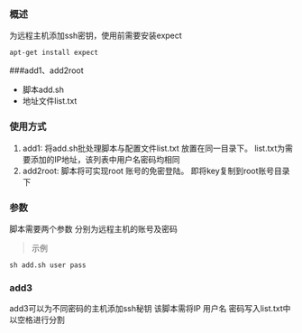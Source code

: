 ### 概述
为远程主机添加ssh密钥，使用前需要安装expect

```
apt-get install expect
```

###add1、add2root

* 脚本add.sh
* 地址文件list.txt

### 使用方式
1. add1: 将add.sh批处理脚本与配置文件list.txt 放置在同一目录下。
list.txt为需要添加的IP地址，该列表中用户名密码均相同
2. add2root:  脚本将可实现root 账号的免密登陆。
即将key复制到root账号目录下
### 参数

脚本需要两个参数
分别为远程主机的账号及密码

>示例
```
sh add.sh user pass
```

### add3 
add3可以为不同密码的主机添加ssh秘钥
该脚本需将IP 用户名 密码写入list.txt中
以空格进行分割

